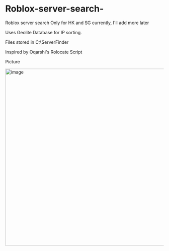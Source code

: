# Roblox-server-search-
Roblox server search
Only for HK and SG currently, I'll add more later

Uses Geolite Database for IP sorting.

Files stored in C:\ServerFinder

Inspired by Oqarshi's Rolocate Script


Picture


<img width="791" height="563" alt="image" src="https://github.com/user-attachments/assets/3d2bdaa4-599e-4a11-8c4b-4e326d8c5231" />
